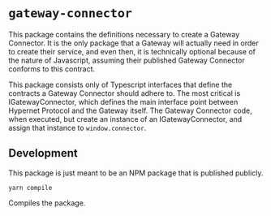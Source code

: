 # `gateway-connector`

This package contains the definitions necessary to create a Gateway Connector. It is the only package that a Gateway will actually need in order to create their service, and even then, it is technically optional because of the nature of Javascript, assuming their published Gateway Connector conforms to this contract.

This package consists only of Typescript interfaces that define the contracts a Gateway Connector should adhere to. The most critical is IGatewayConnector, which defines the main interface point between Hypernet Protocol and the Gateway itself. The Gateway Connector code, when executed, but create an instance of an IGatewayConnector, and assign that instance to `window.connector`.

## Development

This package is just meant to be an NPM package that is published publicly.

`yarn compile`

Compiles the package.
